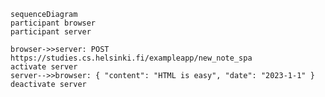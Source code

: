     sequenceDiagram
    participant browser
    participant server

    browser->>server: POST https://studies.cs.helsinki.fi/exampleapp/new_note_spa
    activate server
    server-->>browser: { "content": "HTML is easy", "date": "2023-1-1" }
    deactivate server 

    